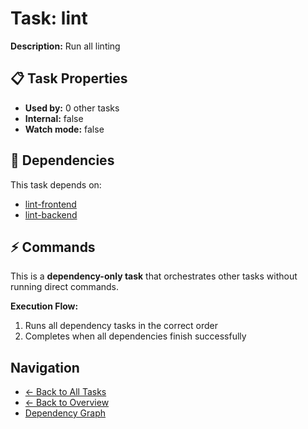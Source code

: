 # Task: lint

**Description:** Run all linting

## 📋 Task Properties

- **Used by:** 0 other tasks
- **Internal:** false
- **Watch mode:** false

## 🔗 Dependencies

This task depends on:

- [lint-frontend](lint-frontend.md)
- [lint-backend](lint-backend.md)

## ⚡ Commands

This is a **dependency-only task** that orchestrates other tasks without running direct commands.

**Execution Flow:**
1. Runs all dependency tasks in the correct order
2. Completes when all dependencies finish successfully

## Navigation

- [← Back to All Tasks](../summaries/all-tasks.md)
- [← Back to Overview](../README.md)
- [Dependency Graph](dependency-graph.md)
